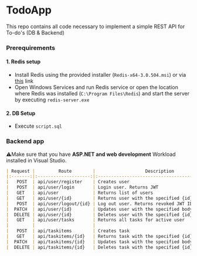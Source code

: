 # TodoApp
This repo contains all code necessary to implement a simple REST API for To-do's (DB &amp; Backend)



### Prerequirements

#### 1. Redis setup

* Install Redis using the provided installer  (`Redis-x64-3.0.504.msi`) or via [this](https://github.com/MicrosoftArchive/redis/releases/download/win-3.0.504/Redis-x64-3.0.504.msi)  link
* Open Windows Services and run Redis service or open the location where Redis was installed (`C:\Program Files\Redis`) and start the server by executing `redis-server.exe` 

#### 2. DB Setup

* Execute `script.sql` 

   

### Backend app

⚠Make sure that you have **ASP.NET and web development** Workload installed in Visual Studio. 

```markdown
| Request |         Route        |                   Description                   |
|:-------:|:--------------------:|:-----------------------------------------------:|
|   POST  | api/user/register    | Creates user                                    |
|   POST  | api/user/login       | Login user. Returns JWT                         |
|   GET   | api/user             | Returns list of users                           |
|   GET   | api/user/{id}        | Returns user with the specified {id}            |
|   POST  | api/user/logout/{id} | Log out user. Returns revoked JWT ID            |
|  PATCH  | api/user/{id}        | Updates user with the specified body parameters |
|  DELETE | api/user/{id}        | Deletes user with the specified {id}            |
|   GET   | api/user/tasks       | Returns all tasks for active user               |
|         |                      |                                                 |
|   POST  | api/taskitems        | Creates task                                    |
|   GET   | api/taskitems/{id}   | Returns task with the specified {id}            |
|  PATCH  | api/taskitems/{id}   | Updates task with the specified body parameters |
|  DELETE | api/taskitems/{id}   | Deletes task with the specified {id}            |
```



